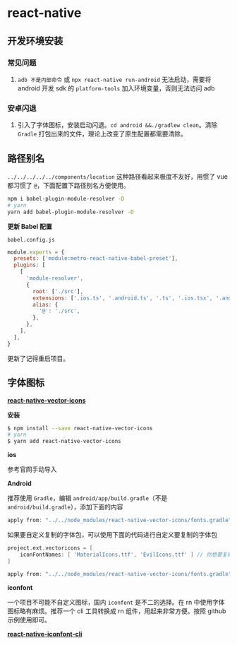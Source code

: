 # react-native

## 开发环境安装

### 常见问题

1. `adb 不是内部命令` 或 `npx react-native run-android` 无法启动，需要将 android 开发 sdk 的 `platform-tools` 加入环境变量，否则无法访问 adb

### 安卓闪退

1. 引入了字体图标，安装启动闪退。`cd android &&./gradlew clean`。清除 `Gradle` 打包出来的文件，理论上改变了原生配置都需要清除。

## 路径别名

`../../../../../components/location` 这种路径看起来极度不友好，用惯了 vue 都习惯了 `@`，下面配置下路径别名方便使用。

```bash
npm i babel-plugin-module-resolver -D
# yarn
yarn add babel-plugin-module-resolver -D
```

**更新 Babel 配置**

`babel.config.js`

```javascript
module.exports = {
  presets: ['module:metro-react-native-babel-preset'],
  plugins: [
    [
      'module-resolver',
      {
        root: ['./src'],
        extensions: ['.ios.ts', '.android.ts', '.ts', '.ios.tsx', '.android.tsx', '.tsx', '.jsx', '.js', '.json'],
        alias: {
          '@': './src',
        },
      },
    ],
  ],
}
```

更新了记得重启项目。

## 字体图标

[**react-native-vector-icons**](https://github.com/oblador/react-native-vector-icons)

**安装**

```bash
$ npm install --save react-native-vector-icons
# yarn
$ yarn add react-native-vector-icons
```

**ios**

参考官网手动导入

**Android**

推荐使用 `Gradle`，编辑 `android/app/build.gradle`（不是 `android/build.gradle`），添加下面的内容

```groovy
apply from: "../../node_modules/react-native-vector-icons/fonts.gradle"
```

如果要自定义复制的字体包，可以使用下面的代码进行自定义要复制的字体包

```groovy
project.ext.vectoricons = [
    iconFontNames: [ 'MaterialIcons.ttf', 'EvilIcons.ttf' ] // 你想要复制的字体名
]

apply from: "../../node_modules/react-native-vector-icons/fonts.gradle"
```

**iconfont**

一个项目不可能不自定义图标，国内 `iconfont` 是不二的选择。在 rn 中使用字体图标略有麻烦。推荐一个 cli 工具转换成 rn 组件，用起来非常方便。按照 github 示例使用即可。

[**react-native-iconfont-cli**](https://github.com/iconfont-cli/react-native-iconfont-cli)
